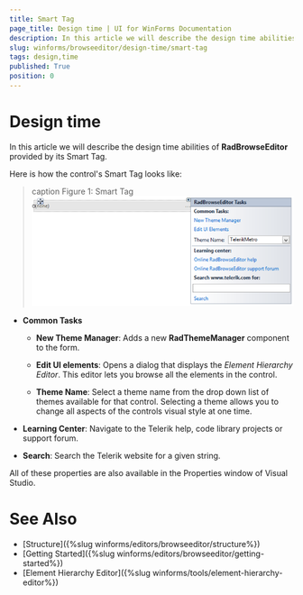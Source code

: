 ```yaml
---
title: Smart Tag
page_title: Design time | UI for WinForms Documentation
description: In this article we will describe the design time abilities of RadBrowseEditor provided by its Smart Tag.
slug: winforms/browseeditor/design-time/smart-tag
tags: design,time
published: True
position: 0
---
```


# Design time

In this article we will describe the design time abilities of __RadBrowseEditor__ provided by its Smart Tag. 

Here is how the control's Smart Tag looks like:

>caption Figure 1: Smart Tag
![browseeditor-design-time-smart-tag 001](images/browseeditor-design-time-smart-tag001.png)

* __Common Tasks__

	* __New Theme Manager__: Adds a new __RadThemeManager__ component to the form.

	* __Edit UI elements__: Opens a dialog that displays the *Element Hierarchy Editor*. This editor lets you browse all the elements in the control.

	* __Theme Name__: Select a theme name from the drop down list of themes available for that control. Selecting a theme allows you to change all aspects of the controls visual style at one time.

* __Learning Center__: Navigate to the Telerik help, code library projects or support forum.

* __Search__: Search the Telerik website for a given string.

All of these properties are also available in the Properties window of Visual Studio.

# See Also

* [Structure]({%slug winforms/editors/browseeditor/structure%})
* [Getting Started]({%slug winforms/editors/browseeditor/getting-started%})
* [Element Hierarchy Editor]({%slug winforms/tools/element-hierarchy-editor%})
